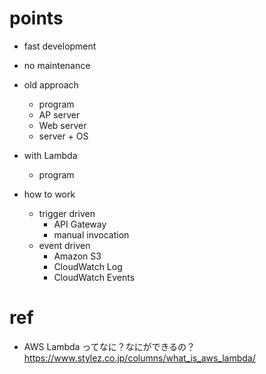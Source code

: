 # points

- fast development
- no maintenance

- old approach

  - program
  - AP server
  - Web server
  - server + OS

- with Lambda

  - program

- how to work
  - trigger driven
    - API Gateway
    - manual invocation
  - event driven
    - Amazon S3
    - CloudWatch Log
    - CloudWatch Events

# ref

- AWS Lambda ってなに？なにができるの？
  https://www.stylez.co.jp/columns/what_is_aws_lambda/
